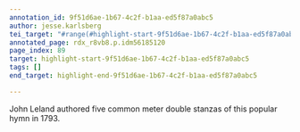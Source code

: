 ```yaml
---
annotation_id: 9f51d6ae-1b67-4c2f-b1aa-ed5f87a0abc5
author: jesse.karlsberg
tei_target: "#range(#highlight-start-9f51d6ae-1b67-4c2f-b1aa-ed5f87a0abc5, #highlight-end-9f51d6ae-1b67-4c2f-b1aa-ed5f87a0abc5)"
annotated_page: rdx_r8vb8.p.idm56185120
page_index: 89
target: highlight-start-9f51d6ae-1b67-4c2f-b1aa-ed5f87a0abc5
tags: []
end_target: highlight-end-9f51d6ae-1b67-4c2f-b1aa-ed5f87a0abc5

---
```

John Leland authored five common meter double stanzas of this popular hymn in 1793.